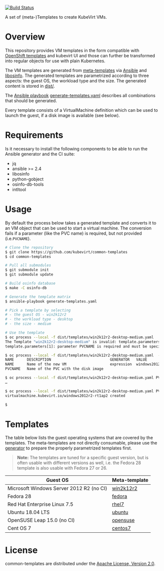 [![Build Status](https://travis-ci.com/kubevirt/common-templates.svg?branch=master)](https://travis-ci.com/kubevirt/common-templates)

A set of (meta-)Templates to create KubeVirt VMs.

# Overview

This repository provides VM templates in the form compatible with [OpenShift templates](https://docs.okd.io/latest/dev_guide/templates.html) and kubevirt UI and those can further be transformed into regular objects for use with plain Kubernetes.

The VM templates are generated from [meta-templates](templates/) via [Ansible](https://www.ansible.com/) and [libosinfo](https://libosinfo.org/). The generated templates are parametrized according to three aspects: the guest OS, the workload type and the size. The generated content is stored in [dist/](dist/).

The [Ansible playbook](https://docs.ansible.com/ansible/latest/user_guide/playbooks.html) [generate-templates.yaml](generate-templates.yaml) describes all combinations that should be generated.

Every template consists of a VirtualMachine definition which can be used to launch the guest, if a disk image is available (see below).

# Requirements

Is it necessary to install the following components to be able to run the Ansible generator and the CI suite:

- jq
- ansible >= 2.4
- libosinfo
- python-gobject
- osinfo-db-tools
- intltool

# Usage

By default the process below takes a generated template and converts it to an VM object that can be used to start a virtual machine.
The conversion fails if a parameter (like the PVC name) is required, but not
provided (i.e.`PVCNAME`).

```bash
# Clone the repository
$ git clone https://github.com/kubevirt/common-templates
$ cd common-templates

# Pull all submodules
$ git submodule init
$ git submodule update

# Build osinfo database
$ make -C osinfo-db

# Generate the template matrix
$ ansible-playbook generate-templates.yaml

# Pick a template by selecting
# - the guest OS - win2k12r2
# - the workload type - desktop
# - the size - medium

# Use the template
$ oc process --local -f dist/templates/win2k12r2-desktop-medium.yaml
The Template "win2k12r2-desktop-medium" is invalid: template.parameters[1]: Required value:
template.parameters[1]: parameter PVCNAME is required and must be specified

$ oc process --local -f dist/templates/win2k12r2-desktop-medium.yaml  --parameters
NAME      DESCRIPTION                           GENERATOR   VALUE
NAME      Name of the new VM                    expression  windows2012r2-[a-z0-9]{6}
PVCNAME   Name of the PVC with the disk image

$ oc process --local -f dist/templates/win2k12r2-desktop-medium.yaml PVCNAME=mydisk
…

$ oc process --local -f dist/templates/win2k12r2-desktop-medium.yaml PVCNAME=mydisk | kubectl apply -f -
virtualmachine.kubevirt.io/windows2012r2-rt1ap2 created

$
```

# Templates

The table below lists the guest operating systems that are covered by the templates. The meta-templates are not directly consumable, please use the [generator](generate-templates.yaml) to prepare the properly parametrized templates first.

> **Note:** The templates are tuned for a specific guest version, but is often
> usable with different versions as well, i.e. the Fedora 28 template is also
> usable with Fedora 27 or 26.

| Guest OS | Meta-template |
|---|---|
| Microsoft Windows Server 2012 R2 (no CI) | [win2k12r2](templates/win2k12r2.tpl.yaml) |
| Fedora 28 | [fedora](templates/fedora.tpl.yaml) |
| Red Hat Enterprise Linux 7.5 | [rhel7](templates/rhel7.tpl.yaml) |
| Ubuntu 18.04 LTS | [ubuntu](templates/ubuntu.tpl.yaml) |
| OpenSUSE Leap 15.0 (no CI) | [opensuse](templates/opensuse.tpl.yaml) |
| Cent OS 7 | [centos7](templates/centos7.tpl.yaml) |

# License

common-templates are  distributed under the
[Apache License, Version 2.0](http://www.apache.org/licenses/LICENSE-2.0.txt).

